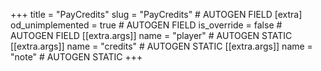 +++
title = "PayCredits"
slug = "PayCredits" # AUTOGEN FIELD
[extra]
od_unimplemented = true # AUTOGEN FIELD
is_override = false # AUTOGEN FIELD
[[extra.args]]
name = "player" # AUTOGEN STATIC
[[extra.args]]
name = "credits" # AUTOGEN STATIC
[[extra.args]]
name = "note" # AUTOGEN STATIC
+++